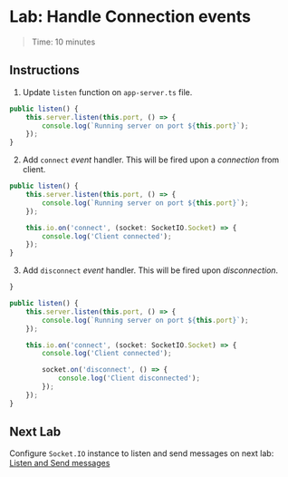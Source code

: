 # Lab: Handle Connection events

> Time: 10 minutes

## Instructions

1. Update `listen` function on `app-server.ts` file.

```ts
public listen() {
    this.server.listen(this.port, () => {
        console.log(`Running server on port ${this.port}`);
    });
}
```

2. Add `connect` *event* handler. This will be fired upon a _connection_ from client.

```ts
public listen() {
    this.server.listen(this.port, () => {
        console.log(`Running server on port ${this.port}`);
    });

    this.io.on('connect', (socket: SocketIO.Socket) => {
        console.log('Client connected');
    });
}
```

3. Add `disconnect` *event* handler. This will be fired upon _disconnection_.
```ts
}

public listen() {
    this.server.listen(this.port, () => {
        console.log(`Running server on port ${this.port}`);
    });

    this.io.on('connect', (socket: SocketIO.Socket) => {
        console.log('Client connected');

        socket.on('disconnect', () => {
            console.log('Client disconnected');
        });
    });
}
```

## Next Lab
Configure `Socket.IO` instance to listen and send messages on next lab: [Listen and Send messages](lab-03.md)
